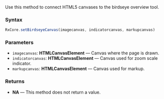 Use this method to connect HTML5 canvases to the birdseye overview tool.

### Syntax

```typescript
RxCore.setBirdseyeCanvas(imagecanvas, indicatorcanvas, markupcanvas)
```

### Parameters

- `imagecanvas`: **HTMLCanvasElement** — Canvas where the page is drawn.
- `indicatorcanvas`: **HTMLCanvasElement** — Canvas used for zoom scale indicator.
- `markupcanvas`: **HTMLCanvasElement** — Canvas used for markup.

### Returns

- **NA** — This method does not return a value.